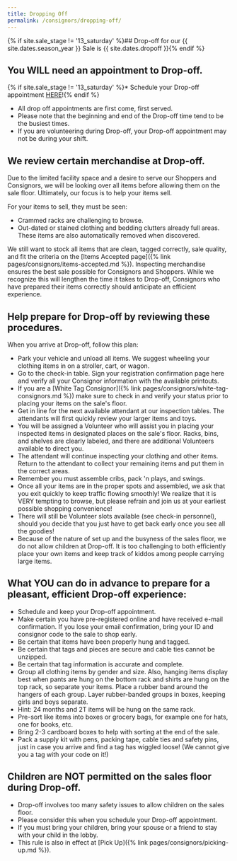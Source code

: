 ```yaml
---
title: Dropping Off
permalink: /consignors/dropping-off/
---
```


{% if site.sale_stage != '13_saturday' %}## Drop-off for our {{ site.dates.season_year }} Sale is {{ site.dates.dropoff }}{% endif %}

## You WILL need an appointment to Drop-off.

{% if site.sale_stage != '13_saturday' %}* Schedule your Drop-off appointment [HERE](https://www.mysalemanager.net/drp_start.aspx?partnercode=BFAW)!{% endif %}
* All drop off appointments are first come, first served.
* Please note that the beginning and end of the Drop-off time tend to be the busiest times.
* If you are volunteering during Drop-off, your Drop-off appointment may not be during your shift.

## We review certain merchandise at Drop-off.

Due to the limited facility space and a desire to serve our Shoppers and Consignors, we will be looking over all items before allowing them on the sale floor. Ultimately, our focus is to help your items sell.

For your items to sell, they must be seen:

* Crammed racks are challenging to browse.
* Out-dated or stained clothing and bedding clutters already full areas. These items are also automatically removed when discovered.

We still want to stock all items that are clean, tagged correctly, sale quality, and fit the criteria on the [Items Accepted page]({% link pages/consignors/items-accepted.md %}). Inspecting merchandise ensures the best sale possible for Consignors and Shoppers. While we recognize this will lengthen the time it takes to Drop-off, Consignors who have prepared their items correctly should anticipate an efficient experience.

## Help prepare for Drop-off by reviewing these procedures.

When you arrive at Drop-off, follow this plan:

* Park your vehicle and unload all items. We suggest wheeling your clothing items in on a stroller, cart, or wagon.
* Go to the check-in table. Sign your registration confirmation page here and verify all your Consignor information with the available printouts.
* If you are a [White Tag Consignor]({% link pages/consignors/white-tag-consignors.md %}) make sure to check in and verify your status prior to placing your items on the sale's floor.
* Get in line for the next available attendant at our inspection tables. The attendants will first quickly review your larger items and toys.
* You will be assigned a Volunteer who will assist you in placing your inspected items in designated places on the sale's floor. Racks, bins, and shelves are clearly labeled, and there are additional Volunteers available to direct you.
* The attendant will continue inspecting your clothing and other items. Return to the attendant to collect your remaining items and put them in the correct areas.
* Remember you must assemble cribs, pack 'n plays, and swings.
* Once all your items are in the proper spots and assembled, we ask that you exit quickly to keep traffic flowing smoothly! We realize that it is VERY tempting to browse, but please refrain and join us at your earliest possible shopping convenience!
* There will still be Volunteer slots available (see check-in personnel), should you decide that you just have to get back early once you see all the goodies!
* Because of the nature of set up and the busyness of the sales floor, we do not allow children at Drop-off. It is too challenging to both efficiently place your own items and keep track of kiddos among people carrying large items.

## What YOU can do in advance to prepare for a pleasant, efficient Drop-off experience:

* Schedule and keep your Drop-off appointment.
* Make certain you have pre-registered online and have received e-mail confirmation. If you lose your email confirmation, bring your ID and consignor code to the sale to shop early.
* Be certain that items have been properly hung and tagged.
* Be certain that tags and pieces are secure and cable ties cannot be unzipped.
* Be certain that tag information is accurate and complete.
* Group all clothing items by gender and size. Also, hanging items display best when pants are hung on the bottom rack and shirts are hung on the top rack, so separate your items. Place a rubber band around the hangers of each group. Layer rubber-banded groups in boxes, keeping girls and boys separate.
* Hint: 24 months and 2T items will be hung on the same rack.
* Pre-sort like items into boxes or grocery bags, for example one for hats, one for books, etc.
* Bring 2-3 cardboard boxes to help with sorting at the end of the sale.
* Pack a supply kit with pens, packing tape, cable ties and safety pins, just in case you arrive and find a tag has wiggled loose! (We cannot give you a tag with your code on it!)

## Children are NOT permitted on the sales floor during Drop-off.

* Drop-off involves too many safety issues to allow children on the sales floor.
* Please consider this when you schedule your Drop-off appointment.
* If you must bring your children, bring your spouse or a friend to stay with your child in the lobby.
* This rule is also in effect at [Pick Up]({% link pages/consignors/picking-up.md %}).
